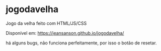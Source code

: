 # jogodavelha
Jogo da velha feito com HTML/JS/CSS

Disponível em: https://jeansanson.github.io/jogodavelha/

há alguns bugs, não funciona perfeitamente, por isso o botão de resetar.
